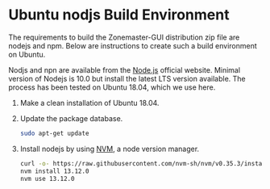 # Ubuntu nodjs Build Environment

The requirements to build the Zonemaster-GUI distribution zip file are nodejs
and npm. Below are instructions to create such a build environment on Ubuntu.

Nodjs and npn are available from the [Node.js] official website. Minimal version
of Nodejs is 10.0 but install the latest LTS version available. The process has
been tested on Ubuntu 18.04, which we use here.

1. Make a clean installation of Ubuntu 18.04.

2. Update the package database.

   ```sh
   sudo apt-get update
   ```

6. Install nodejs by using [NVM], a node version manager.

   ```sh
   curl -o- https://raw.githubusercontent.com/nvm-sh/nvm/v0.35.3/install.sh | bash
   nvm install 13.12.0
   nvm use 13.12.0
   ```


[Node.js]:                              https://nodejs.org/en/
[NVM]:                                  https://github.com/nvm-sh/nvm

